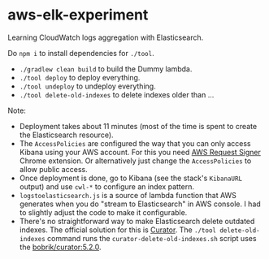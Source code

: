 # aws-elk-experiment

Learning CloudWatch logs aggregation with Elasticsearch.

Do `npm i` to install dependencies for `./tool`.

* `./gradlew clean build` to build the Dummy lambda.
* `./tool deploy` to deploy everything.
* `./tool undeploy` to undeploy everything.
* `./tool delete-old-indexes` to delete indexes older than ...

Note:

* Deployment takes about 11 minutes (most of the time is spent to create the Elasticsearch resource).
* The `AccessPolicies` are configured the way that you can only access Kibana using your AWS account. For this you need [AWS Request Signer](https://chrome.google.com/webstore/detail/aws-request-signer/edllpeohmcgobpcpciffdaddiinfcghf?utm_source=chrome-app-launcher-info-dialog) Chrome extension. Or alternatively just change the `AccessPolicies` to allow public access.
* Once deployment is done, go to Kibana (see the stack's `KibanaURL` output) and use `cwl-*` to configure an index pattern.
* `logstoelasticsearch.js` is a source of lambda function that AWS generates when you do "stream to Elasticsearch" in AWS console. I had to slightly adjust the code to make it configurable.
* There's no straightforward way to make Elasticsearch delete outdated indexes. The official solution for this is [Curator](https://github.com/elastic/curator). The `./tool delete-old-indexes` command runs the `curator-delete-old-indexes.sh` script uses the [bobrik/curator:5.2.0](https://hub.docker.com/r/bobrik/curator/).
